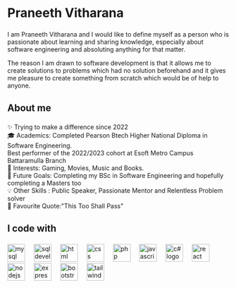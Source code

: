 <h1 align="left">Praneeth Vitharana</h1>

### 

<p align="left">I am Praneeth Vitharana and I would like to define myself as a person who is passionate about learning and sharing knowledge, especially about software engineering and absoluting anything for that matter.</p>


<p align="left">The reason I am drawn to software development is that it allows me to create solutions to problems which had no solution beforehand and it gives me pleasure to create something from scratch which would be of help to anyone.</p>


<h2 align="left">About me</h2>

### 
<p align="left">
  ✨ Trying to make a difference since 2022<br>
  🎓 Academics: Completed Pearson Btech Higher National Diploma in Software Engineering. <br>Best performer of the 2022/2023 cohort at Esoft Metro Campus Battaramulla Branch<br>
  🎨 Interests: Gaming, Movies, Music and Books.<br>
  🔮 Future Goals: Completing my BSc in Software Engineering and hopefully completing a Masters too<br>
💡 Other Skills : Public Speaker, Passionate Mentor and Relentless Problem solver<br>
  🎲 Favourite Quote:"This Too Shall Pass" 
</p>



### 

<h2 align="left">I code with</h2>

### 

<div align="left">
  <img src="https://cdn.jsdelivr.net/gh/devicons/devicon/icons/mysql/mysql-original.svg" height="40" alt="mysql logo" />
  <img width="12" />
  <img src="https://cdn.jsdelivr.net/gh/devicons/devicon/icons/sqldeveloper/sqldeveloper-original.svg" height="40" alt="sql developer logo" />
  <img width="12" />
  <img src="https://cdn.jsdelivr.net/gh/devicons/devicon/icons/html5/html5-original.svg" height="40" alt="html logo" />
  <img width="12" />
  <img src="https://cdn.jsdelivr.net/gh/devicons/devicon/icons/css3/css3-original.svg" height="40" alt="css logo" />
  <img width="12" />
  <img src="https://cdn.jsdelivr.net/gh/devicons/devicon/icons/php/php-original.svg" height="40" alt="php logo" />
  <img width="12" />
  <img src="https://cdn.jsdelivr.net/gh/devicons/devicon/icons/javascript/javascript-original.svg" height="40" alt="javascript logo" />
  <img width="12" />
  <img src="https://cdn.jsdelivr.net/gh/devicons/devicon/icons/csharp/csharp-original.svg" height="40" alt="c# logo" />
  <img width="12" />
  <img src="https://cdn.jsdelivr.net/gh/devicons/devicon/icons/react/react-original.svg" height="40" alt="react logo" />
  <img width="12" />
  <img src="https://cdn.jsdelivr.net/gh/devicons/devicon/icons/nodejs/nodejs-original.svg" height="40" alt="nodejs logo" />
  <img width="12" />
  <img src="https://cdn.jsdelivr.net/gh/devicons/devicon/icons/express/express-original.svg" height="40" alt="express logo" />
  <img width="12" />
  <img src="https://cdn.jsdelivr.net/gh/devicons/devicon/icons/bootstrap/bootstrap-original.svg" height="40" alt="bootstrap logo" />
  <img width="12" />
  <img src="https://cdn.jsdelivr.net/gh/devicons/devicon/icons/tailwindcss/tailwindcss-original.svg" height="40" alt="tailwind logo" />
</div>
